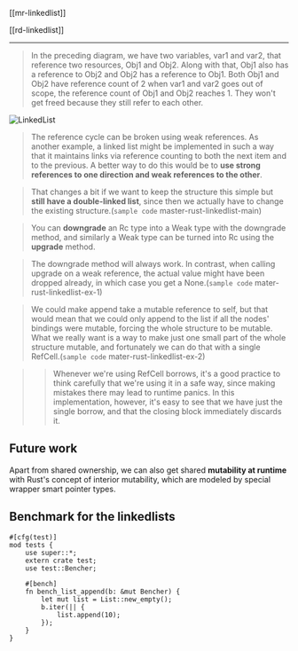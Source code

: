 
[[mr-linkedlist]]

[[rd-linkedlist]]

---

> In the preceding diagram, we have two variables, var1 and var2, that reference two resources, Obj1 and Obj2. Along with that, Obj1 also has a reference to Obj2 and Obj2 has a reference to Obj1. Both Obj1 and Obj2 have reference count of 2 when var1 and var2 goes out of scope, the reference count of Obj1 and Obj2 reaches 1. They won't get freed because they still refer to each other.

![LinkedList](../../../../../../rust/assets/images/tree-linkedlist.JPG)

> The reference cycle can be broken using weak references. As another example, a linked list might be implemented in such a way that it maintains links via reference counting to both the next item and to the previous. A better way to do this would be to **use strong references to one direction and weak references to the other**.

> That changes a bit if we want to keep the structure this simple but **still have a double-linked list**, since then we actually have to change the existing structure.(`sample code` master-rust-linkedlist-main)

> You can **downgrade** an Rc<T> type into a Weak<T> type with the downgrade method, and similarly a Weak<T> type can be turned into Rc<T> using the **upgrade** method.

>  The downgrade method will always work. In contrast, when calling upgrade on a weak reference, the actual value might have been dropped already, in which case you get a None.(`sample code` mater-rust-linkedlist-ex-1)


> We could make append take a mutable reference to self, but that would mean that we could only append to the list if all the nodes' bindings were mutable, forcing the whole structure to be mutable. What we really want is a way to make just one small part of the whole structure mutable, and fortunately we can do that with a single RefCell.(`sample code` mater-rust-linkedlist-ex-2)

>> Whenever we're using RefCell borrows, it's a good practice to think carefully that we're using it in a safe way, since making mistakes there may lead to runtime panics. In this implementation, however, it's easy to see that we have just the single borrow, and that the closing block immediately discards it.


## Future work
Apart from shared ownership, we can also get shared **mutability at runtime** with Rust's concept of interior mutability, which are modeled by special wrapper smart pointer types.

## Benchmark for the linkedlists

```rust, compiled_fail, no_run
#[cfg(test)]
mod tests {
    use super::*;
    extern crate test;
    use test::Bencher;

    #[bench]
    fn bench_list_append(b: &mut Bencher) {
        let mut list = List::new_empty();
        b.iter(|| {
            list.append(10);
        });
    }
}
```
